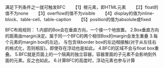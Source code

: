 

满足下列条件之一就可触发BFC
　　【1】根元素，即HTML元素
　　【2】float的值不为none
　　【3】overflow的值不为visible
　　【4】display的值为inline-block、table-cell、table-caption
　　【5】position的值为absolute或fixed

BFC布局规则：
	1.内部的Box会在垂直方向，一个接一个地放置。
	2.Box垂直方向的距离由margin决定。属于同一个BFC的两个相邻Box的margin会发生重叠
	3.每个元素的margin box的左边， 与包含块border box的左边相接触(对于从左往右的格式化，否则相反)。即使存在浮动也是如此。
	4.BFC的区域不会与float box重叠。
	5.BFC就是页面上的一个隔离的独立容器，容器里面的子元素不会影响到外面的元素。反之也如此。
	6.计算BFC的高度时，浮动元素也参与计算


